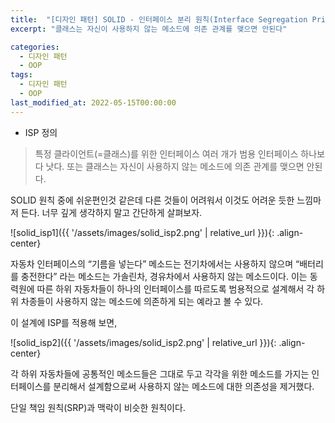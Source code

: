 ```yaml
---
title:  "[디자인 패턴] SOLID - 인터페이스 분리 원칙(Interface Segregation Principle)"
excerpt: "클래스는 자신이 사용하지 않는 메소드에 의존 관계를 맺으면 안된다"

categories:
  - 디자인 패턴
  - OOP
tags:
  - 디자인 패턴
  - OOP
last_modified_at: 2022-05-15T00:00:00
---
```



- ISP 정의

> 특정 클라이언트(=클래스)를 위한 인터페이스 여러 개가 범용 인터페이스 하나보다 낫다.
또는 클래스는 자신이 사용하지 않는 메소드에 의존 관계를 맺으면 안된다.
> 

SOLID 원칙 중에 쉬운편인것 같은데 다른 것들이 어려워서 이것도 어려운 듯한 느낌마저 든다. 너무 깊게 생각하지 말고 간단하게 살펴보자.

![solid_isp1]({{ '/assets/images/solid_isp2.png' | relative_url }}){: .align-center}

자동차 인터페이스의 “기름을 넣는다” 메소드는 전기차에서는 사용하지 않으며 “배터리를 충전한다” 라는 메소드는 가솔린차, 경유차에서 사용하지 않는 메소드이다. 
이는 동력원에 따른 하위 자동차들이 하나의 인터페이스를 따르도록 범용적으로 설계해서 각 하위 차종들이 사용하지 않는 메소드에 의존하게 되는 예라고 볼 수 있다.

이 설계에 ISP를 적용해 보면,

![solid_isp2]({{ '/assets/images/solid_isp2.png' | relative_url }}){: .align-center}

각 하위 자동차들에 공통적인 메소드들은 그대로 두고 각각을 위한 메소드를 가지는 인터페이스를 분리해서 설계함으로써 사용하지 않는 메소드에 대한 의존성을 제거했다.

단일 책임 원칙(SRP)과 맥락이 비슷한 원칙이다.